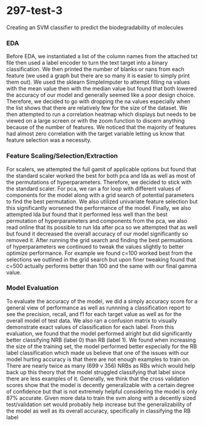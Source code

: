 # 297-test-3
Creating an SVM classifier to predict the biodegradability of molecules

### EDA 
Before EDA, we instantiated a list of the column names from the attached txt file then used a label encoder to turn the text target into a binary classification. We then printed the number of blanks or nans from each feature (we used a graph but there are so many it is easier to simply print them out). We used the sklearn SimpleImputer to attempt filling na values with the mean value then with the median value but found that both lowered the accuracy of our model and generally seemed like a poor design choice. Therefore, we decided to go with dropping the na values especially when the list shows that there are relatively few for the size of the dataset. We then attempted to run a correlation heatmap which displays but needs to be viewed on a large screen or with the zoom function to discern anything because of the number of features. We noticed that the majority of features had almost zero correlation with the target variable letting us know that feature selection was a necessity. 

### Feature Scaling/Selection/Extraction
For scalers, we attempted the full gamit of applicable options but found that the standard scaler worked the best for both pca and lda as well as most of the permutations of hyperparameters. Therefore, we decided to stick with the standard scaler. For pca, we ran a for loop with different values of components for the model along with a grid search of potential parameters to find the best permutation. We also utilized univariate feature selection but this significantly worsened the performance of the model. Finally, we also attempted lda but found that it performed less well than the best permutation of hyperparameters and components from the pca, we also read online that its possible to run lda after pca so we attempted that as well but found it decreased the overall accuracy of our model significantly so removed it. After running the grid search and finding the best permuations of hyperparameters we continued to tweak the values slightly to better optimize performance. For example we found c=100 worked best from the selections we outlined in the grid search but upon finer tweaking found that c=500 actually performs better than 100 and the same with our final gamma value. 

### Model Evaluation
To evaluate the accuracy of the model, we did a simply accuracy score for a general view of performance as well as runnning a classification report to see the precision, recall, and f1 for each target value as well as for the overall model of test data. We also ran a confusion matrix to visually demonstrate exact values of classification for each label. From this evaluation, we found that the model performed alright but did significantly better classifying NRB (label 0) than RB (label 1). 
We found when increasing the size of the training set, the model performed better especially for the RB label classification which made us believe that one of the issues with our model hurting accuracy is that there are not enough examples to train on. There are nearly twice as many (699 v 356) NRBs as RBs which would help back up this theory that the model struggled classifying that label since there are less examples of it. Generally, we think that the cross validation scores show that the model is decently generalizable with a certain degree of confidence but that is not extremely helpful considering the model is only 87% accurate. Given more data to train the svm along with a decently sized test/validation set would probably help increase but the generalizability of the model as well as its overall accuracy, specifically in classifying the RB label

